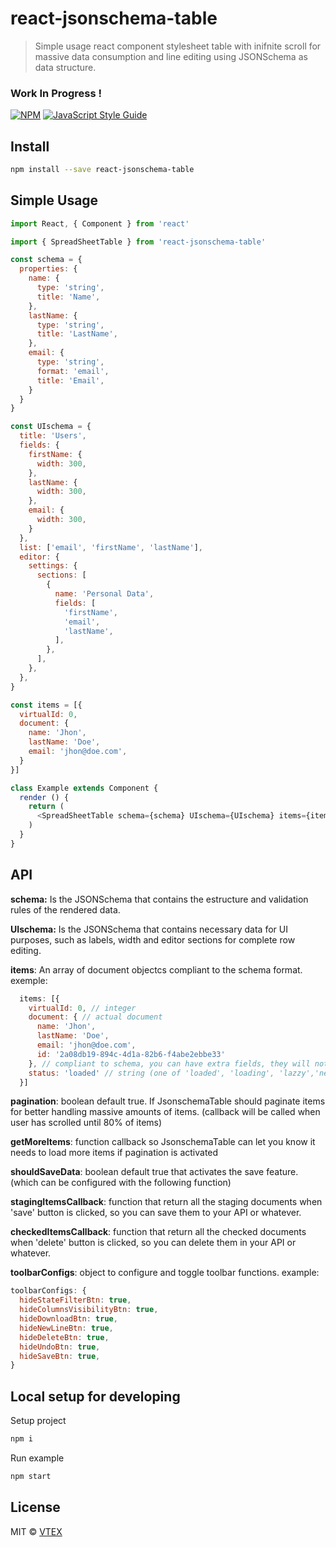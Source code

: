 
# react-jsonschema-table

> Simple usage react component stylesheet table with inifnite scroll for massive data consumption and line editing using JSONSchema as data structure.

### Work In Progress !

[![NPM](https://img.shields.io/npm/v/react-modern-library-boilerplate.svg)](https://www.npmjs.com/package/react-modern-library-boilerplate) [![JavaScript Style Guide](https://img.shields.io/badge/code_style-standard-brightgreen.svg)](https://standardjs.com)

## Install

```bash
npm install --save react-jsonschema-table
```

## Simple Usage

```js
import React, { Component } from 'react'

import { SpreadSheetTable } from 'react-jsonschema-table'

const schema = {
  properties: {
    name: {
      type: 'string',
      title: 'Name',
    },
    lastName: {
      type: 'string',
      title: 'LastName',
    },
    email: {
      type: 'string',
      format: 'email',
      title: 'Email',
    }
  }
}

const UIschema = {
  title: 'Users',
  fields: {
    firstName: {
      width: 300,
    },
    lastName: {
      width: 300,
    },
    email: {
      width: 300,
    }
  },
  list: ['email', 'firstName', 'lastName'],
  editor: {
    settings: {
      sections: [
        {
          name: 'Personal Data',
          fields: [
            'firstName',
            'email',
            'lastName',
          ],
        },
      ],
    },
  },
}

const items = [{
  virtualId: 0,
  document: {
    name: 'Jhon',
    lastName: 'Doe',
    email: 'jhon@doe.com',
  }
}]

class Example extends Component {
  render () {
    return (
      <SpreadSheetTable schema={schema} UIschema={UIschema} items={items} />
    )
  }
}
```
## API

**schema:** Is the JSONSchema that contains the estructure and validation rules of the rendered data.

**UIschema:** Is the JSONSchema that contains necessary data for UI purposes, such as labels, width and editor sections for complete row editing.

**items**: An array of document objectcs compliant to the schema format. exemple:
```js
  items: [{
    virtualId: 0, // integer
    document: { // actual document
      name: 'Jhon',
      lastName: 'Doe',
      email: 'jhon@doe.com',
      id: '2a08db19-894c-4d1a-82b6-f4abe2ebbe33'
    }, // compliant to schema, you can have extra fields, they will not show on the Table but will be considered in callbacks
    status: 'loaded' // string (one of 'loaded', 'loading', 'lazzy','new','invalid')
  }]
```

**pagination**: boolean default true. If JsonschemaTable should paginate items for better handling massive amounts of items. (callback will be called when user has scrolled until 80% of items)

**getMoreItems**: function callback so JsonschemaTable can let you know it needs to load more items if pagination is activated

**shouldSaveData**: boolean default true that activates the save feature. (which can be configured with the following function)

**stagingItemsCallback**: function that return all the staging documents when 'save' button is clicked, so you can save them to your API or whatever.

**checkedItemsCallback**: function that return all the checked documents when 'delete' button is clicked, so you can delete them in your API or whatever.

**toolbarConfigs**: object to configure and toggle toolbar functions. example:
```js
toolbarConfigs: {
  hideStateFilterBtn: true,
  hideColumnsVisibilityBtn: true,
  hideDownloadBtn: true,
  hideNewLineBtn: true,
  hideDeleteBtn: true,
  hideUndoBtn: true,
  hideSaveBtn: true,
}
```

## Local setup for developing

Setup project

```bash
npm i
```

Run example

```bash
npm start
```

## License

MIT © [VTEX](https://github.com/vtex)

